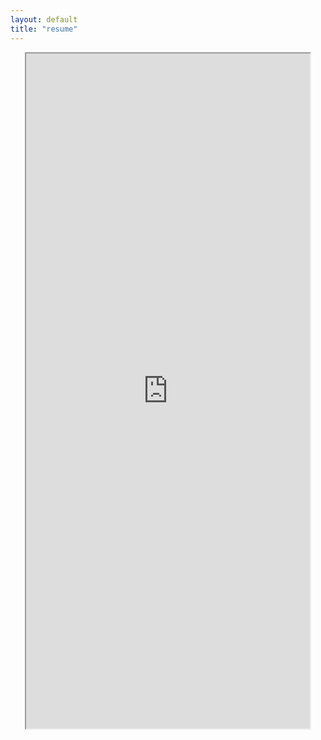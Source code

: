 ```yaml
---
layout: default
title: "resume"
---
```


<center>
<div id="wrapper" style="width: 100%; height: 1080px;">
<iframe src="https://docs.google.com/viewer?url=http://hugo-riggs.github.io/resume/resume.pdf&embedded=true" width="90%" height="100%"></iframe>
</div>
</center>

<script>
$(function() {
var w = $(window)
var i = $('wrapper')


w.resize(function() {
	i.height(i.width * 1.4)
	})
});

</script>

